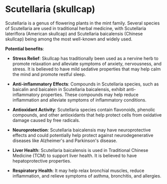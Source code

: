 [//]: # (source: ?)
[//]: # (aka: skullcap)
[//]: # (tags: herbal treatments)

# Scutellaria (skullcap)

Scutellaria is a genus of flowering plants in the mint family. Several species of Scutellaria are used in traditional herbal medicine, with Scutellaria lateriflora (American skullcap) and Scutellaria baicalensis (Chinese skullcap) being among the most well-known and widely used.

**Potential benefits**:

* **Stress Relief**: Skullcap has traditionally been used as a nervine herb to promote relaxation and alleviate symptoms of anxiety, nervousness, and stress. It is believed to have mild sedative properties that may help calm the mind and promote restful sleep.

* **Anti-inflammatory Effects**: Compounds in Scutellaria species, such as baicalin and baicalein in Scutellaria baicalensis, exhibit anti-inflammatory properties. These compounds may help reduce inflammation and alleviate symptoms of inflammatory conditions.

* **Antioxidant Activity**: Scutellaria species contain flavonoids, phenolic compounds, and other antioxidants that help protect cells from oxidative damage caused by free radicals. 

* **Neuroprotection**: Scutellaria baicalensis may have neuroprotective effects and could potentially help protect against neurodegenerative diseases like Alzheimer's and Parkinson's disease.

* **Liver Health**: Scutellaria baicalensis is used in Traditional Chinese Medicine (TCM) to support liver health. It is believed to have hepatoprotective properties.

* **Respiratory Health**: It may help relax bronchial muscles, reduce inflammation, and relieve symptoms of asthma, bronchitis, and allergies.
